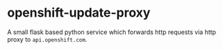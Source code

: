 # openshift-update-proxy

A small flask based python service which forwards http requests via http proxy to `api.openshift.com`.
